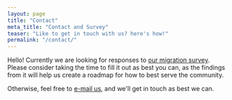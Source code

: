 ```yaml
---
layout: page
title: "Contact"
meta_title: "Contact and Survey"
teaser: "Like to get in touch with us? here's how!"
permalink: "/contact/"
---
```

Hello! Currently we are looking for responses to <a href="https://t.co/NoPMvtxtWX">our migration survey</a>.  Please consider taking the time to fill it out as best you can, as the findings from it will help us create a roadmap for how to best serve the community. 
 
Otherwise, feel free to <a href="mailto:crocken@uh.edu">e-mail us</a>, and we'll get in touch as best we can. 
